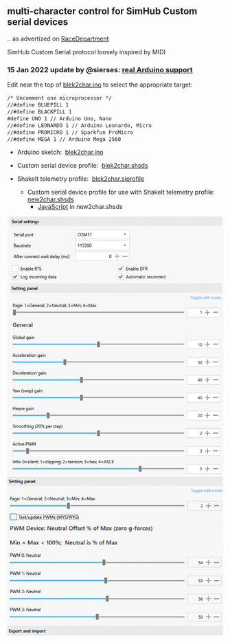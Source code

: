 ---
---
## multi-character control for SimHub Custom serial devices

.. as advertized on [RaceDepartment](https://www.racedepartment.com/threads/multi-character-control-for-simhub-custom-serial-devices.208661/)

SimHub Custom Serial protocol loosely inspired by MIDI

### 15 Jan 2022 update by @sierses: [real Arduino support](https://www.racedepartment.com/threads/multi-character-control-for-simhub-custom-serial-devices.208661/post-3477031)

Edit near the top of [blek2char.ino](blek2char.ino) to select the appropriate target:
```
/* Uncomment one microprocessor */
//#define BLUEPILL 1
//#define BLACKPILL 1
#define UNO 1 // Arduino Uno, Nano
//#define LEONARDO 1 // Arduino Leonardo, Micro
//#define PROMICRO 1 // Sparkfun ProMicro
//#define MEGA 1 // Arduino Mega 2560 
```
- Arduino sketch:&nbsp; [blek2char.ino](blek2char.ino)
- Custom serial device profile:&nbsp; [blek2char.shsds](https://github.com/blekenbleu/SimHub-Profiles/blob/main/blek2char.shsds)

- ShakeIt telemetry profile:&nbsp; [blek2char.siprofile](https://github.com/blekenbleu/SimHub-Profiles/blob/main/blek2char.siprofile)
	- Custom serial device profile for use with ShakeIt telemetry profile:&nbsp; [new2char.shsds](https://github.com/blekenbleu/SimHub-Profiles/blob/main/new2char.shsds)
		- [JavaScript](new2char.js) in new2char.shsds

![](Page1.gif)  
![](Page2.gif)  
